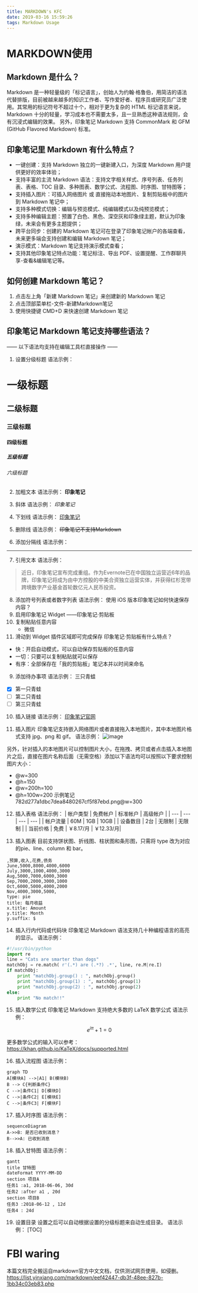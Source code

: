 ```yaml
---
title: MARKDOWN's KFC
date: 2019-03-16 15:59:26
tags: Markdown Usage
---
```

# MARKDOWN使用
## Markdown 是什么？
Markdown 是一种轻量级的「标记语言」，创始人为约翰·格鲁伯，用简洁的语法代替排版，目前被越来越多的知识工作者、写作爱好者、程序员或研究员广泛使用。其常用的标记符号不超过十个，相对于更为复杂的 HTML 标记语言来说，Markdown 十分的轻量，学习成本也不需要太多，且一旦熟悉这种语法规则，会有沉浸式编辑的效果。
另外，印象笔记 Markdown 支持 CommonMark 和 GFM (GitHub Flavored Markdown) 标准。

## 印象笔记里 Markdown 有什么特点？
* 一键创建：支持 Markdown 独立的一键新建入口，为深度 Markdown 用户提供更好的效率体验；
* 支持丰富的主流 Markdown 语法：支持文字相关样式、序号列表、任务列表、表格、TOC 目录、多种图表、数学公式、流程图、时序图、甘特图等；
* 支持插入图片：可插入网络图片 或 直接拖动本地图片、复制剪贴板中的图片到 Markdown 笔记中；
* 支持多种模式切换：编辑与预览模式、纯编辑模式以及纯预览模式；
* 支持多种编辑主题：预置了白色、黑色、深空灰和印象绿主题，默认为印象绿，未来会有更多主题提供；
* 跨平台同步：创建的 Markdown 笔记可在登录了印象笔记帐户的各端查看，未来更多端会支持创建和编辑 Markdown 笔记；
* 演示模式：Markdown 笔记支持演示模式查看；
* 支持其他印象笔记特点功能：笔记标注、导出 PDF、设置提醒、工作群聊共享-查看&编辑笔记等。

## 如何创建 Markdown 笔记？
1. 点击左上角「新建 Markdown 笔记」来创建新的 Markdown 笔记
2. 点击顶部菜单栏-文件-新建Markdown笔记
3. 使用快捷键 CMD+D 来快速创建 Markdown 笔记

## 印象笔记 Markdown 笔记支持哪些语法？ 
—— 以下语法均支持在编辑工具栏直接操作 —— 
1. 设置分级标题
语法示例：
# 一级标题
## 二级标题
### 三级标题
#### 四级标题
##### 五级标题
###### 六级标题

2. 加粗文本
语法示例：
**印象笔记**

3. 斜体
语法示例：
*印象笔记*

4. 下划线
语法示例：
<u>印象笔记</u>

5. 删除线
语法示例：
~~印象笔记不支持Markdown~~

6. 添加分隔线
语法示例：
* * *

7. 引用文本
语法示例：
>近日，印象笔记宣布完成重组。作为Evernote已在中国独立运营近6年的品牌，印象笔记将成为由中方控股的中美合资独立运营实体，并获得红杉宽带跨境数字产业基金首轮数亿元人民币投资。

8. 添加符号列表或者数字列表
语法示例：
使用 iOS 版本印象笔记如何快速保存内容？
1. 启用印象笔记 Widget ——印象笔记·剪贴板
2. 复制粘贴任意内容
     * 微信
3. 滑动到 Widget 插件区域即可完成保存
印象笔记·剪贴板有什么特点？
* 快：开启自动模式，可以自动保存剪贴板的任意内容
* 一切：只要可以复制粘贴就可以保存
* 有序：全部保存在「我的剪贴板」笔记本并以时间来命名


9. 添加待办事项
语法示例：
三只青蛙
* [x] 第一只青蛙
* [ ] 第二只青蛙
* [ ] 第三只青蛙

10. 插入链接
语法示例：
[印象笔记官网](https://www.yinxiang.com/)

11. 插入图片
印象笔记支持嵌入网络图片或者直接拖入本地图片，其中本地图片格式支持 jpg、png 和 gif。
语法示例：
![image](https://www.yinxiang.com/blog/wp-content/uploads/2018/07/%E5%94%AE%E7%A5%A8%E5%BE%AE%E4%BF%A1%E5%B0%81%E9%9D%A22.png)

另外，针对插入的本地图片可以控制图片大小，在拖拽、拷贝或者点击插入本地图片之后，直接在图片名称后面（无需空格）添加以下语法均可以按照以下要求控制图片大小：
* @w=300
* @h=150
* @w=200h=100
* @h=100w=200
示例笔记
782d277a1dbc7dea8480267cf5f87ebd.png@w=300

12. 插入表格
语法示例：
| 帐户类型 | 免费帐户 | 标准帐户 | 高级帐户 |
| --- | --- | --- | --- |
| 帐户流量 | 60M | 1GB | 10GB |
| 设备数目 | 2台 | 无限制 | 无限制 |
| 当前价格 | 免费 | ￥8.17/月 | ￥12.33/月|

13. 插入图表
目前支持饼状图、折线图、柱状图和条形图，只需将 type 改为对应的pie、line、column 和 bar。
```chart
,预算,收入,花费,债务
June,5000,8000,4000,6000
July,3000,1000,4000,3000
Aug,5000,7000,6000,3000
Sep,7000,2000,3000,1000
Oct,6000,5000,4000,2000
Nov,4000,3000,5000,
type: pie
title: 每月收益
x.title: Amount
y.title: Month
y.suffix: $
```

14. 插入行内代码或代码块
印象笔记 Markdown 语法支持几十种编程语言的高亮的显示。
语法示例：
```python
#!/usr/bin/python
import re
line = "Cats are smarter than dogs"
matchObj = re.match( r'(.*) are (.*?) .*', line, re.M|re.I)
if matchObj:
    print "matchObj.group() : ", matchObj.group()
    print "matchObj.group(1) : ", matchObj.group(1)
    print "matchObj.group(2) : ", matchObj.group(2)
else:
    print "No match!!"
```


15. 插入数学公式
印象笔记 Markdown 支持绝大多数的 LaTeX 数学公式
语法示例：
```math
e^{i\pi} + 1 = 0
```
更多数学公式的输入可以参考： https://khan.github.io/KaTeX/docs/supported.html

16. 插入流程图
语法示例：
```mermaid
graph TD
A[模块A] -->|A1| B(模块B)
B --> C{判断条件C}
C -->|条件C1| D[模块D]
C -->|条件C2| E[模块E]
C -->|条件C3| F[模块F]
```


17. 插入时序图
语法示例：
```mermaid
sequenceDiagram
A->>B: 是否已收到消息？
B-->>A: 已收到消息
```


18. 插入甘特图
语法示例：
```mermaid
gantt
title 甘特图
dateFormat YYYY-MM-DD
section 项目A
任务1 :a1, 2018-06-06, 30d
任务2 :after a1 , 20d
section 项目B
任务3 :2018-06-12 , 12d
任务4 : 24d
```

19. 设置目录
设置之后可以自动根据设置的分级标题来自动生成目录。
语法示例：
[TOC]

# FBI waring
本篇文档完全搬运自markdown官方中文文档，仅供测试网页使用，如侵删。
https://list.yinxiang.com/markdown/eef42447-db3f-48ee-827b-1bb34c03eb83.php
